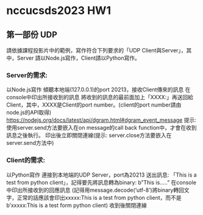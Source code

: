# nccucsds2023 HW1
## 第一部份 UDP 

請依據課程投影片中的範例，寫作符合下列要求的「UDP Client與Server」，其中，Server 請以Node.js寫作，Client請以Python寫作。
### Server的需求:
以Node.js寫作 
傾聽本地端(127.0.0.1)的port 20213，接收Client傳來的訊息 
在console中印出所接收到的訊息 
將收到的訊息的最前面加上「XXXX:」再送回給Client，其中，XXXX是Client的port number。(client的port number請由node.js的API取得) 
https://nodejs.org/docs/latest/api/dgram.html#dgram_event_message 
提示: 使用server.send方法要嵌入在on message的call back function中，才會在收到訊息之後執行。 
印出後立即關閉連線(提示: server.close方法要嵌入在server.send方法中) 
### Client的需求:
以Python寫作 
連接到本地端的UDP Server，port為20213 
送出訊息: 「This is a test from python client」，記得要先將訊息轉為binary: b”This is…..” 
在console中印出所接收到的回應訊息 (記得用message.decode(‘utf-8’)將binary轉回文字，正常的話應該會印出xxxxx:This is a test from python client，而不是b’xxxxx:This is a test form python client) 
收到後關閉連線 
